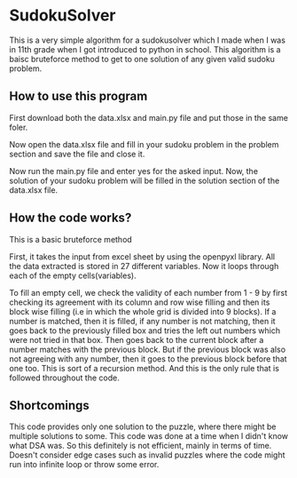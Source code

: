 # SudokuSolver

This is a very simple algorithm for a sudokusolver which I made when I was in 11th grade when I got introduced to python in school. This algorithm is a baisc bruteforce method to get to one solution of any given valid sudoku problem.

<h2>How to use this program</h2>
First download both the data.xlsx and main.py file and put those in the same foler.

Now open the data.xlsx file and fill in your sudoku problem in the problem section and save the file and close it.

Now run the main.py file and enter yes for the asked input. Now, the solution of your sudoku problem will be filled in the solution section of the data.xlsx file.

<h2>How the code works?</h2>
This is a basic bruteforce method

First, it takes the input from excel sheet by using the openpyxl library. All the data extracted is stored in 27 different variables. Now it loops through each of the empty cells(variables).

To fill an empty cell, we check the validity of each number from 1 - 9 by first checking its agreement with its column and row wise filling and then its block wise filling (i.e in which the whole grid is divided into 9 blocks). If a number is matched, then it is filled, if any number is not matching, then it goes back to the previously filled box and tries the left out numbers which were not tried in that box. Then goes back to the current block after a number matches with the previous block. But if the previous block was also not agreeing with any number, then it goes to the previous block before that one too. This is sort of a recursion method. And this is the only rule that is followed throughout the code.

<h2>Shortcomings</h2>
This code provides only one solution to the puzzle, where there might be multiple solutions to some.
This code was done at a time when I didn't know what DSA was. So this definitely is not efficient, mainly in terms of time.
Doesn't consider edge cases such as invalid puzzles where the code might run into infinite loop or throw some error.

